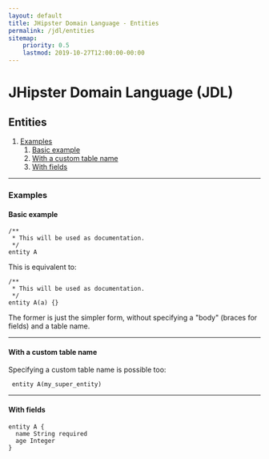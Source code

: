 ```yaml
---
layout: default
title: JHipster Domain Language - Entities
permalink: /jdl/entities
sitemap:
    priority: 0.5
    lastmod: 2019-10-27T12:00:00-00:00
---
```


# <i class="fa fa-star"></i> JHipster Domain Language (JDL)

## Entities

1. [Examples](#examples)
   1. [Basic example](#basic-example)
   1. [With a custom table name](#with-a-custom-table-name)
   1. [With fields](#with-fields)

---

### Examples

#### Basic example

```jdl
/**
 * This will be used as documentation.
 */
entity A
```

This is equivalent to:

```jdl
/**
 * This will be used as documentation.
 */
entity A(a) {}
```

The former is just the simpler form, without specifying a "body" (braces for fields) and a table name.

---

#### With a custom table name

Specifying a custom table name is possible too:

```jdl
 entity A(my_super_entity)
```

---

#### With fields

```jdl
entity A {
  name String required
  age Integer
}
```
